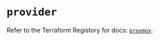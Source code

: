 # `provider`

Refer to the Terraform Registory for docs: [`proxmox`](https://www.terraform.io/docs/providers/proxmox).
